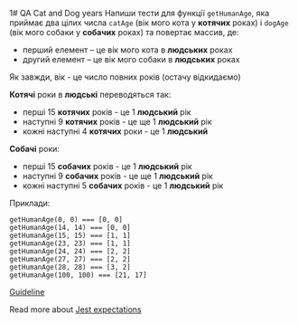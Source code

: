 1# QA Cat and Dog years
Напиши тести для функції `getHumanAge`, яка приймає два цілих числа `catAge`
(вік мого кота у **котячих** роках) і `dogAge` (вік мого собаки у **собачих**
роках) та повертає массив, де:
- перший елемент – це вік мого кота в **людських** роках
- другий елемент – це вік мого собаки в **людських** роках

Як завжди, вік - це число повних років (остачу відкидаємо)

**Котячі** роки в **людські** переводяться так:
- перші 15 **котячих** років - це 1 **людський** рік
- наступні 9 **котячих** років - це ще 1 **людський** рік
- кожні наступні 4 **котячих** роки - це 1 **людський**

**Собачі** роки:
- перші 15 **собачих** років - це 1 **людський** рік
- наступні 9 **собачих** років - це ще 1 **людський** рік
- кожні наступні 5 **собачих** років - це 1 **людський** рік

Приклади:
```
getHumanAge(0, 0) === [0, 0]
getHumanAge(14, 14) === [0, 0]
getHumanAge(15, 15) === [1, 1]
getHumanAge(23, 23) === [1, 1]
getHumanAge(24, 24) === [2, 2]
getHumanAge(27, 27) === [2, 2]
getHumanAge(28, 28) === [3, 2]
getHumanAge(100, 100) === [21, 17]
```

[Guideline](https://github.com/mate-academy/js_task-guideline/blob/master/README.md)

Read more about [Jest expectations](https://jestjs.io/uk/docs/expect)
